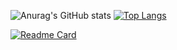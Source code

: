 ![Anurag's GitHub stats](https://github-readme-stats.vercel.app/api?username=nihatcanertug&show_icons=true&theme=radical)  [![Top Langs](https://github-readme-stats.vercel.app/api/top-langs/?username=nihatcanertug&layout=compact)](https://github.com/anuraghazra/github-readme-stats)

[![Readme Card](https://github-readme-stats.vercel.app/api/pin/?username=nihatcanertug&repo=github-readme-stats)](https://github.com/nihatcanertug/github-readme-stats)




